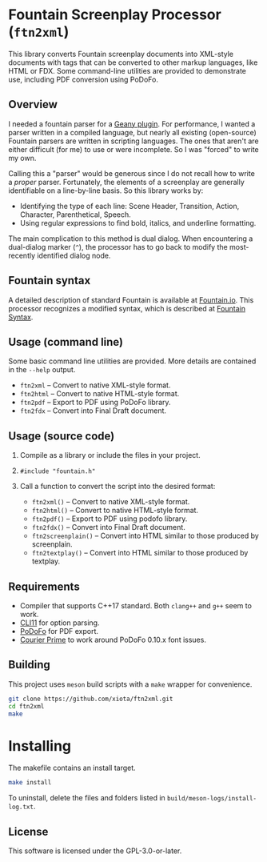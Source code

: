 # Fountain Screenplay Processor (`ftn2xml`)

This library converts Fountain screenplay documents into XML-style documents with tags that can be converted to other markup languages, like HTML or FDX.  Some command-line utilities are provided to demonstrate use, including PDF conversion using PoDoFo.

## Overview

I needed a fountain parser for a [Geany plugin](https://github.com/xiota/geany-preview).  For performance, I wanted a parser written in a compiled language, but nearly all existing (open-source) Fountain parsers are written in scripting languages.  The ones that aren't are either difficult (for me) to use or were incomplete.  So I was "forced" to write my own.

Calling this a "parser" would be generous since I do not recall how to write a *proper* parser.  Fortunately, the elements of a screenplay are generally identifiable on a line-by-line basis.  So this library works by:

* Identifying the type of each line: Scene Header, Transition, Action, Character, Parenthetical, Speech.
* Using regular expressions to find bold, italics, and underline formatting.

The main complication to this method is dual dialog.  When encountering a dual-dialog marker (`^`), the processor has to go back to modify the most-recently identified dialog node.

## Fountain syntax

A detailed description of standard Fountain is available at [Fountain.io](https://fountain.io/syntax).  This processor recognizes a modified syntax, which is described at [Fountain Syntax](Fountain_Syntax.md).

## Usage (command line)

Some basic command line utilities are provided.
More details are contained in the `--help` output.

* `ftn2xml` – Convert to native XML-style format.
* `ftn2html` – Convert to native HTML-style format.
* `ftn2pdf` – Export to PDF using PoDoFo library.
* `ftn2fdx` – Convert into Final Draft document.

## Usage (source code)

1. Compile as a library or include the files in your project.
2. `#include "fountain.h"`
3. Call a function to convert the script into the desired format:

   * `ftn2xml()` – Convert to native XML-style format.
   * `ftn2html()` – Convert to native HTML-style format.
   * `ftn2pdf()` – Export to PDF using podofo library.
   * `ftn2fdx()` – Convert into Final Draft document.
   * `ftn2screenplain()` – Convert into HTML similar to those produced by screenplain.
   * `ftn2textplay()` – Convert into HTML similar to those produced by textplay.

## Requirements

* Compiler that supports C++17 standard.  Both `clang++` and `g++` seem to work.
* [CLI11](https://github.com/CLIUtils/CLI11) for option parsing.
* [PoDoFo](https://github.com/podofo/podofo) for PDF export.
* [Courier Prime](https://quoteunquoteapps.com/courierprime/) to work around PoDoFo 0.10.x font issues.

## Building

This project uses `meson` build scripts with a `make` wrapper for convenience.

```bash
git clone https://github.com/xiota/ftn2xml.git
cd ftn2xml
make
```

# Installing

The makefile contains an install target.

```bash
make install
```

To uninstall, delete the files and folders listed in `build/meson-logs/install-log.txt`.

## License

This software is licensed under the GPL-3.0-or-later.
